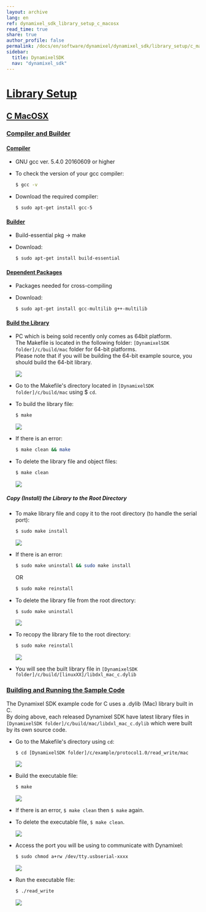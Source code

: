 ```yaml
---
layout: archive
lang: en
ref: dynamixel_sdk_library_setup_c_macosx
read_time: true
share: true
author_profile: false
permalink: /docs/en/software/dynamixel/dynamixel_sdk/library_setup/c_macosx/
sidebar:
  title: DynamixelSDK
  nav: "dynamixel_sdk"
---
```


<div style="counter-reset: h2 2"></div>
<div style="counter-reset: h1 2"></div>

# [Library Setup](#library-setup)

## [C MacOSX](#c-macosx)

### [Compiler and Builder](#compiler-and-builder)

#### [Compiler](#compiler)

* GNU gcc ver. 5.4.0 20160609 or higher
* To check the version of your gcc compiler:  

  ``` bash
  $ gcc -v 
  ```

* Download the required compiler:  

  ``` bash 
  $ sudo apt-get install gcc-5
  ```

#### [Builder](#builder)

* Build-essential pkg → make
* Download:  

  ``` bash 
  $ sudo apt-get install build-essential
  ```

#### [Dependent Packages](#dependent-packages) 

* Packages needed for cross-compiling 
* Download:  

  ``` bash 
  $ sudo apt-get install gcc-multilib g++-multilib
  ```

#### [Build the Library](#build-the-library)

* PC which is being sold recently only comes as 64bit platform.  
  The Makefile is located in the following folder: `[DynamixelSDK folder]/c/build/mac` folder for 64-bit platforms.  
  Please note that if you will be building the 64-bit example source, you should build the 64-bit library.

  ![](/assets/images/sw/sdk/dynamixel_sdk/library_setup/c/mac/library_file/c6.png)

* Go to the Makefile's directory located in `[DynamixelSDK folder]/c/build/mac` using $ `cd`.

* To build the library file:  

  ``` bash
  $ make
  ```

  ![](/assets/images/sw/sdk/dynamixel_sdk/library_setup/c/mac/library_file/c1.png)

* If there is an error:  

  ``` bash
  $ make clean && make
  ```

* To delete the library file and object files:  

  ``` bash
  $ make clean
  ```

  ![](/assets/images/sw/sdk/dynamixel_sdk/library_setup/c/mac/library_file/c2.png)

##### Copy (Install) the Library to the Root Directory

* To make library file and copy it to the root directory (to handle the serial port):  

  ``` bash
  $ sudo make install
  ```

  ![](/assets/images/sw/sdk/dynamixel_sdk/library_setup/c/mac/library_file/c3.png)

* If there is an error:  

  ``` bash
  $ sudo make uninstall && sudo make install
  ```
 
  OR

  ``` bash
  $ sudo make reinstall
  ```

* To delete the library file from the root directory:  

  ``` bash
  $ sudo make uninstall
  ```

  ![](/assets/images/sw/sdk/dynamixel_sdk/library_setup/c/mac/library_file/c4.png)

* To recopy the library file to the root directory:  

  ``` bash
  $ sudo make reinstall
  ```

  ![](/assets/images/sw/sdk/dynamixel_sdk/library_setup/c/mac/library_file/c5.png)

* You will see the built library file in `[DynamixelSDK folder]/c/build/[linuxXX]/libdxl_mac_c.dylib`

### [Building and Running the Sample Code](#building-and-running-the-sample-code)

The Dynamixel SDK example code for C uses a .dylib (Mac) library built in C.  
By doing above, each released Dynamixel SDK have latest library files in `[DynamixelSDK folder]/c/build/mac/libdxl_mac_c.dylib` which were built by its own source code. 

* Go to the Makefile's directory using `cd`:  

  ``` bash
  $ cd [DynamixelSDK folder]/c/example/protocol1.0/read_write/mac
  ```

  ![](/assets/images/sw/sdk/dynamixel_sdk/library_setup/c/mac/sample_code/exc4.png)

* Build the executable file: 

  ``` bash
  $ make
  ```

  ![](/assets/images/sw/sdk/dynamixel_sdk/library_setup/c/mac/sample_code/exc1.png)

* If there is an error, `$ make clean` then `$ make` again.

* To delete the executable file, `$ make clean`.

  ![](/assets/images/sw/sdk/dynamixel_sdk/library_setup/c/mac/sample_code/exc2.png)

* Access the port you will be using to communicate with Dynamixel: 

  ``` bash
  $ sudo chmod a+rw /dev/tty.usbserial-xxxx
  ```

  ![](/assets/images/sw/sdk/dynamixel_sdk/library_setup/c/mac/sample_code/exc3.png)

* Run the executable file: 

  ``` bash
  $ ./read_write
  ```

  ![](/assets/images/sw/sdk/dynamixel_sdk/library_setup/c/mac/sample_code/exc5.png)
